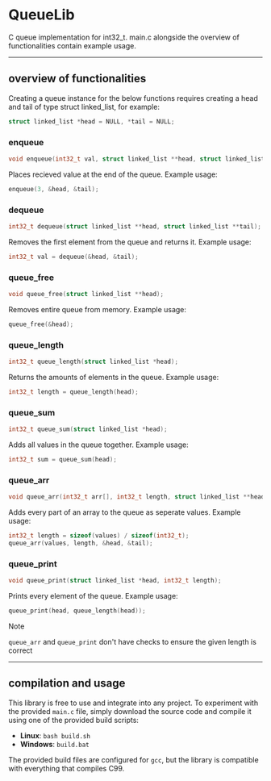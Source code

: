 # QueueLib

C queue implementation for int32_t. main.c alongside the overview of functionalities contain example usage.

---

## overview of functionalities

Creating a queue instance for the below functions requires creating a head and tail of type struct linked_list, for example:
```c
struct linked_list *head = NULL, *tail = NULL;
```

### enqueue
  ```c
  void enqueue(int32_t val, struct linked_list **head, struct linked_list **tail);
  ```
  Places recieved value at the end of the queue. Example usage:
  ```c
  enqueue(3, &head, &tail);
  ```
  

### dequeue
  ```c
  int32_t dequeue(struct linked_list **head, struct linked_list **tail);
  ```
  Removes the first element from the queue and returns it. Example usage:
  ```c
  int32_t val = dequeue(&head, &tail);
  ```

### queue_free
  ```c
  void queue_free(struct linked_list **head);
  ```
  Removes entire queue from memory. Example usage:
  ```c
  queue_free(&head);
  ```

### queue_length
  ```c
  int32_t queue_length(struct linked_list *head);
  ```
  Returns the amounts of elements in the queue. Example usage:
  ```c
  int32_t length = queue_length(head);
  ```

### queue_sum
  ```c
  int32_t queue_sum(struct linked_list *head);
  ```
  Adds all values in the queue together. Example usage:
  ```c
  int32_t sum = queue_sum(head);
  ```

### queue_arr
  ```c
  void queue_arr(int32_t arr[], int32_t length, struct linked_list **head, struct linked_list **tail);
  ```
  Adds every part of an array to the queue as seperate values. Example usage:
  ```c
  int32_t length = sizeof(values) / sizeof(int32_t);
  queue_arr(values, length, &head, &tail);
  ```

### queue_print
  ```c
  void queue_print(struct linked_list *head, int32_t length);
  ```
  Prints every element of the queue. Example usage:
  ```c
  queue_print(head, queue_length(head));
  ```

> [!NOTE]
> `queue_arr` and `queue_print` don't have checks to ensure the given length is correct

---

## compilation and usage

This library is free to use and integrate into any project. To experiment with the provided `main.c` file, simply download the source code and compile it using one of the provided build scripts:

- **Linux**: `bash build.sh`
- **Windows**: `build.bat`

The provided build files are configured for `gcc`, but the library is compatible with everything that compiles C99.
